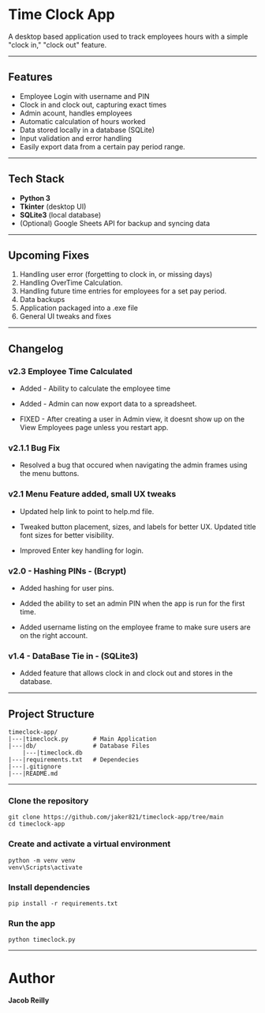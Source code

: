 # Time Clock App

A desktop based application used to track employees hours with a simple "clock in," "clock out" feature.


---


## Features
- Employee Login with username and PIN
- Clock in and clock out, capturing exact times
- Admin acount, handles employees
- Automatic calculation of hours worked
- Data stored locally in a database (SQLite)
- Input validation and error handling
- Easily export data from a certain pay period range.


---


## Tech Stack
- **Python 3**
- **Tkinter** (desktop UI)
- **SQLite3** (local database)
- (Optional) Google Sheets API for backup and syncing data


---


## Upcoming Fixes

1. Handling user error (forgetting to clock in, or missing days)
2. Handling OverTime Calculation.
3. Handling future time entries for employees for a set pay period.
4. Data backups
5. Application packaged into a .exe file
6. General UI tweaks and fixes
   

---


## Changelog

### v2.3 Employee Time Calculated
 - Added - Ability to calculate the employee time

 - Added - Admin can now export data to a spreadsheet.

 - FIXED - After creating a user in Admin view, it doesnt show up on the View Employees page unless you restart app.

### v2.1.1 Bug Fix
 - Resolved a bug that occured when navigating the admin frames using the menu buttons.

### v2.1 Menu Feature added, small UX tweaks
- Updated help link to point to help.md file.

- Tweaked button placement, sizes, and labels for better UX. Updated title font sizes for better visibility.

- Improved Enter key handling for login.


### v2.0 - Hashing PINs - (Bcrypt)
- Added hashing for user pins.

- Added the ability to set an admin PIN when the app is run for the first time.

- Added username listing on the employee frame to make sure users are on the right account.


### v1.4 - DataBase Tie in - (SQLite3)
- Added feature that allows clock in and clock out and stores in the database.


---


## Project Structure
```plaintext
timeclock-app/
|---|timeclock.py       # Main Application
|---|db/                # Database Files
    |---|timeclock.db
|---|requirements.txt   # Dependecies
|---|.gitignore
|---|README.md
```


---


### Clone the repository
```plaintext
git clone https://github.com/jaker821/timeclock-app/tree/main
cd timeclock-app
```

### Create and activate a virtual environment
```plaintext
python -m venv venv
venv\Scripts\activate
```

### Install dependencies
```plaintext
pip install -r requirements.txt
```

### Run the app
```plaintext
python timeclock.py
```


---


# Author
**Jacob Reilly**
